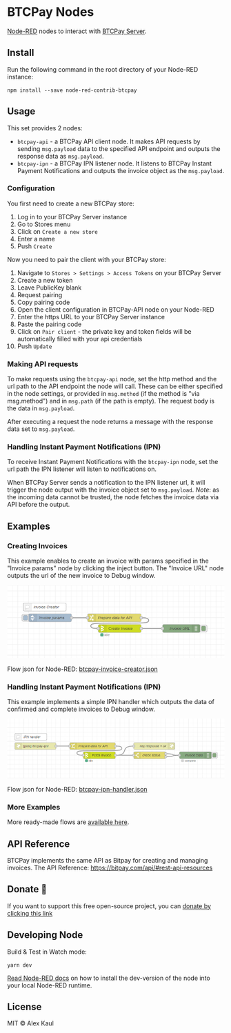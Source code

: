 # BTCPay Nodes

<a href="https://nodered.org" target="_blank">Node-RED</a> nodes to interact with <a href="https://btcpayserver.org/" target="_blank">BTCPay Server</a>.

## Install

Run the following command in the root directory of your Node-RED instance:

```
npm install --save node-red-contrib-btcpay
```

## Usage

This set provides 2 nodes:

- `btcpay-api` - a BTCPay API client node. It makes API requests by sending `msg.payload` data to the specified API endpoint and outputs the response data as `msg.payload`.
- `btcpay-ipn` - a BTCPay IPN listener node. It listens to BTCPay Instant Payment Notifications and outputs the invoice object as the `msg.payload`.

### Configuration

You first need to create a new BTCPay store:

1. Log in to your BTCPay Server instance
2. Go to Stores menu
3. Click on `Create a new store`
4. Enter a name
5. Push `Create`

Now you need to pair the client with your BTCPay store:

1. Navigate to `Stores > Settings > Access Tokens` on your BTCPay Server
2. Create a new token
3. Leave PublicKey blank
4. Request pairing
5. Copy pairing code
6. Open the client configuration in BTCPay-API node on your Node-RED
7. Enter the https URL to your BTCPay Server instance
8. Paste the pairing code
9. Click on `Pair client` - the private key and token fields will be automatically filled with your api credentials
10. Push `Update`

### Making API requests

To make requests using the `btcpay-api` node, set the http method and the url path to the API endpoint the node will call. These can be either specified in the node settings, or provided in `msg.method` (if the method is "via msg.method") and in `msg.path` (if the path is empty). The request body is the data in `msg.payload`.

After executing a request the node returns a message with the response data set to `msg.payload`.

### Handling Instant Payment Notifications (IPN)

To receive Instant Payment Notifications with the `btcpay-ipn` node, set the url path the IPN listener will listen to notifications on.

When BTCPay Server sends a notification to the IPN listener url, it will trigger the node output with the invoice object set to `msg.payload`. _Note_: as the incoming data cannot be trusted, the node fetches the invoice data via API before the output.

## Examples

### Creating Invoices

This example enables to create an invoice with params specified in the "Invoice params" node by clicking the inject button. The "Invoice URL" node outputs the url of the new invoice to Debug window.

![BTCPay Invoice Creator](examples/btcpay-invoice-creator.png)

Flow json for Node-RED: [btcpay-invoice-creator.json](examples/btcpay-invoice-creator.json)

### Handling Instant Payment Notifications (IPN)

This example implements a simple IPN handler which outputs the data of confirmed and complete invoices to Debug window.

![BTCPay IPN Handler](examples/btcpay-ipn-handler.png)

Flow json for Node-RED: [btcpay-ipn-handler.json](examples/btcpay-ipn-handler.json)

### More Examples

More ready-made flows are [available here](https://redbtc.org/flows/).

## API Reference

BTCPay implements the same API as Bitpay for creating and managing invoices. The API Reference: https://bitpay.com/api/#rest-api-resources

## Donate 💝

If you want to support this free open-source project, you can [donate by clicking this link](https://donate.alexkaul.com/btcpay-node)

## Developing Node

Build & Test in Watch mode:

```
yarn dev
```

[Read Node-RED docs](https://nodered.org/docs/creating-nodes/first-node#testing-your-node-in-node-red) on how to install the dev-version of the node into your local Node-RED runtime.

## License

MIT © Alex Kaul

